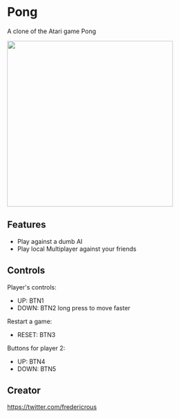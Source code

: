 # Pong

A clone of the Atari game Pong

<img src="https://user-images.githubusercontent.com/702227/79855656-2a507a00-83c3-11ea-9162-65732729b992.png" height="384" width="384" />

## Features

- Play against a dumb AI
- Play local Multiplayer against your friends

## Controls

Player's controls:

- UP: BTN1
- DOWN: BTN2
  long press to move faster

Restart a game:

- RESET: BTN3

Buttons for player 2:

- UP: BTN4
- DOWN: BTN5

## Creator

<https://twitter.com/fredericrous>
